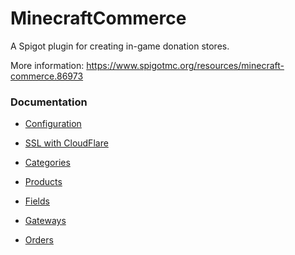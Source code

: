 # MinecraftCommerce
A Spigot plugin for creating in-game donation stores.

More information: 
https://www.spigotmc.org/resources/minecraft-commerce.86973

### Documentation

* [Configuration](setup/CONFIGURATION.md)
* [SSL with CloudFlare](setup/SSL_WITH_CLOUDFLARE.md)

* [Categories](admin/CATEGORIES.md)
* [Products](admin/PRODUCTS.md)
* [Fields](admin/FIELDS.md)
* [Gateways](admin/GATEWAYS.md)
* [Orders](admin/ORDERS.md)